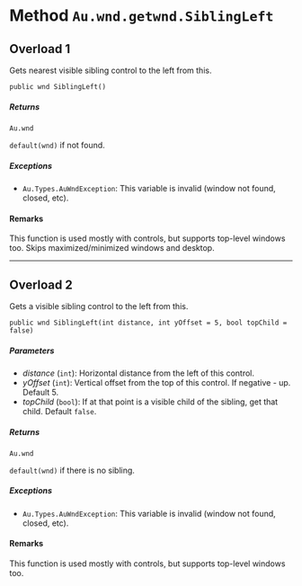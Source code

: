 # Method `Au.wnd.getwnd.SiblingLeft`

## Overload 1

Gets nearest visible sibling control to the left from this.

```
public wnd SiblingLeft()
```

##### Returns

`Au.wnd`

`default(wnd)` if not found.

##### Exceptions

- `Au.Types.AuWndException`:
    This variable is invalid (window not found, closed, etc).

#### Remarks

This function is used mostly with controls, but supports top-level windows too. Skips maximized/minimized windows and desktop.

* * *

## Overload 2

Gets a visible sibling control to the left from this.

```
public wnd SiblingLeft(int distance, int yOffset = 5, bool topChild = false)
```

##### Parameters

- *distance*  (`int`):
    Horizontal distance from the left of this control.
- *yOffset*  (`int`):
    Vertical offset from the top of this control. If negative - up. Default 5.
- *topChild*  (`bool`):
    If at that point is a visible child of the sibling, get that child. Default `false`.

##### Returns

`Au.wnd`

`default(wnd)` if there is no sibling.

##### Exceptions

- `Au.Types.AuWndException`:
    This variable is invalid (window not found, closed, etc).

#### Remarks

This function is used mostly with controls, but supports top-level windows too.